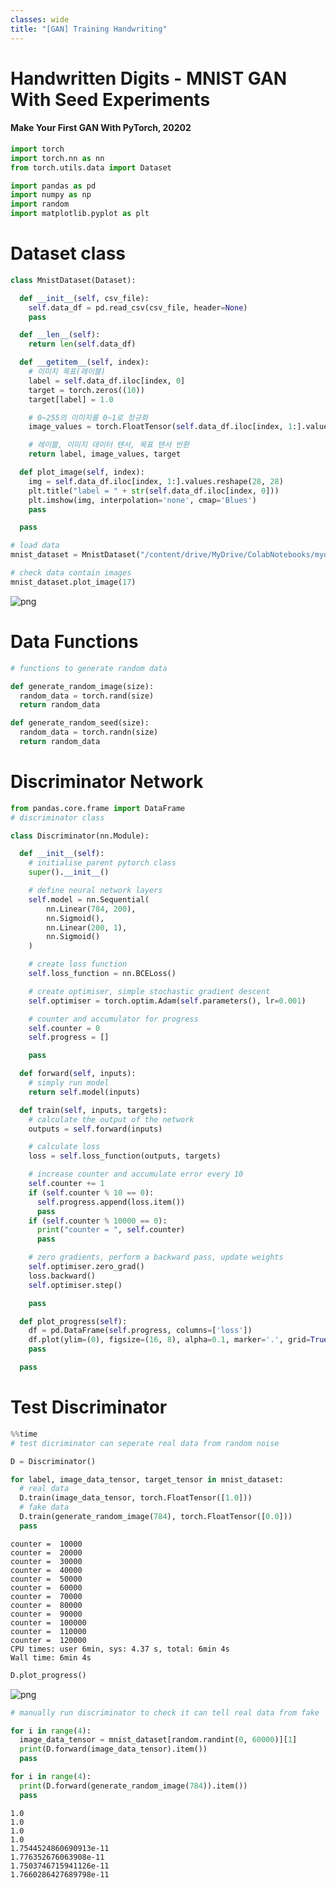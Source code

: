 ```yaml
---
classes: wide
title: "[GAN] Training Handwriting"
---
```



Handwritten Digits - MNIST GAN With Seed Experiments
===
#### Make Your First GAN With PyTorch, 20202



```python
import torch
import torch.nn as nn
from torch.utils.data import Dataset

import pandas as pd
import numpy as np
import random
import matplotlib.pyplot as plt
```

Dataset class
===


```python
class MnistDataset(Dataset):

  def __init__(self, csv_file):
    self.data_df = pd.read_csv(csv_file, header=None)
    pass

  def __len__(self):
    return len(self.data_df)

  def __getitem__(self, index):
    # 이미지 목표(레이블)
    label = self.data_df.iloc[index, 0]
    target = torch.zeros((10))
    target[label] = 1.0

    # 0~255의 이미지를 0~1로 정규화
    image_values = torch.FloatTensor(self.data_df.iloc[index, 1:].values)

    # 레이블, 이미지 데이터 텐서, 목표 텐서 반환
    return label, image_values, target

  def plot_image(self, index):
    img = self.data_df.iloc[index, 1:].values.reshape(28, 28)
    plt.title("label = " + str(self.data_df.iloc[index, 0]))
    plt.imshow(img, interpolation='none', cmap='Blues')
    pass

  pass

```


```python
# load data
mnist_dataset = MnistDataset("/content/drive/MyDrive/ColabNotebooks/myo_gan/mnist_data/mnist_train.csv")
```


```python
# check data contain images
mnist_dataset.plot_image(17)
```


![png](../assets/images/07_training_handwriting_files/07_training_handwriting_6_0.png)


Data Functions
===


```python
# functions to generate random data

def generate_random_image(size):
  random_data = torch.rand(size)
  return random_data

def generate_random_seed(size):
  random_data = torch.randn(size)
  return random_data
```

Discriminator Network
===


```python
from pandas.core.frame import DataFrame
# discriminator class

class Discriminator(nn.Module):

  def __init__(self):
    # initialise parent pytorch class
    super().__init__()

    # define neural network layers
    self.model = nn.Sequential(
        nn.Linear(784, 200),
        nn.Sigmoid(),
        nn.Linear(200, 1),
        nn.Sigmoid()
    )

    # create loss function
    self.loss_function = nn.BCELoss()

    # create optimiser, simple stochastic gradient descent
    self.optimiser = torch.optim.Adam(self.parameters(), lr=0.001)

    # counter and accumulator for progress
    self.counter = 0
    self.progress = []

    pass

  def forward(self, inputs):
    # simply run model
    return self.model(inputs)

  def train(self, inputs, targets):
    # calculate the output of the network
    outputs = self.forward(inputs)

    # calculate loss
    loss = self.loss_function(outputs, targets)

    # increase counter and accumulate error every 10
    self.counter += 1
    if (self.counter % 10 == 0):
      self.progress.append(loss.item())
      pass
    if (self.counter % 10000 == 0):
      print("counter = ", self.counter)
      pass

    # zero gradients, perform a backward pass, update weights
    self.optimiser.zero_grad()
    loss.backward()
    self.optimiser.step()

    pass

  def plot_progress(self):
    df = pd.DataFrame(self.progress, columns=['loss'])
    df.plot(ylim=(0), figsize=(16, 8), alpha=0.1, marker='.', grid=True, yticks=(0, 0.25, 0.5, 1.0, 5.0))
    pass

  pass
```

Test Discriminator
===


```python
%%time
# test dicriminator can seperate real data from random noise

D = Discriminator()

for label, image_data_tensor, target_tensor in mnist_dataset:
  # real data
  D.train(image_data_tensor, torch.FloatTensor([1.0]))
  # fake data
  D.train(generate_random_image(784), torch.FloatTensor([0.0]))
  pass

```

    counter =  10000
    counter =  20000
    counter =  30000
    counter =  40000
    counter =  50000
    counter =  60000
    counter =  70000
    counter =  80000
    counter =  90000
    counter =  100000
    counter =  110000
    counter =  120000
    CPU times: user 6min, sys: 4.37 s, total: 6min 4s
    Wall time: 6min 4s



```python
D.plot_progress()
```


![png](../assets/images/07_training_handwriting_files/07_training_handwriting_13_0.png)



```python
# manually run discriminator to check it can tell real data from fake

for i in range(4):
  image_data_tensor = mnist_dataset[random.randint(0, 60000)][1]
  print(D.forward(image_data_tensor).item())
  pass

for i in range(4):
  print(D.forward(generate_random_image(784)).item())
  pass
```

    1.0
    1.0
    1.0
    1.0
    1.7544524860690913e-11
    1.776352676063908e-11
    1.7503746715941126e-11
    1.7660286427689798e-11



```python

```
